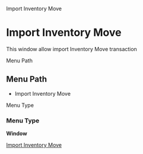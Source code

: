 
Import Inventory Move
# Import Inventory Move


This window allow import Inventory Move transaction

Menu Path
## Menu Path



- Import Inventory Move

Menu Type
### Menu Type

**Window**


[Import Inventory Move](functional-guide/window/window-import-inventory-move.md)